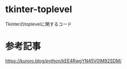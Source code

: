 # tkinter-toplevel
Tkinterのtoplevelに関するコード

# 参考記事
https://kuroro.blog/python/kEE4RwgYN45V0lM92SDM/
